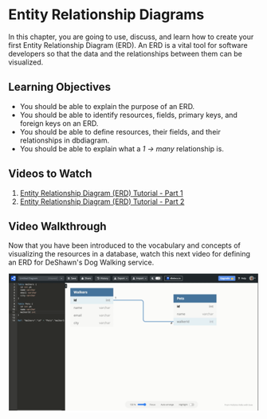 # Entity Relationship Diagrams

In this chapter, you are going to use, discuss, and learn how to create your first Entity Relationship Diagram (ERD). An ERD is a vital tool for software developers so that the data and the relationships between them can be visualized.

## Learning Objectives

* You should be able to explain the purpose of an ERD.
* You should be able to identify resources, fields, primary keys, and foreign keys on an ERD.
* You should be able to define resources, their fields, and their relationships in dbdiagram.
* You should be able to explain what a _1 -> many_ relationship is.

## Videos to Watch

1. [Entity Relationship Diagram (ERD) Tutorial - Part 1](https://www.youtube.com/watch?v=QpdhBUYk7Kk)
1. [Entity Relationship Diagram (ERD) Tutorial - Part 2](https://www.youtube.com/watch?v=-CuY5ADwn24)


## Video Walkthrough

Now that you have been introduced to the vocabulary and concepts of visualizing the resources in a database, watch this next video for defining an ERD for DeShawn's Dog Walking service.

[<img src="./images/deshawn-erd-video.png" width="800px" />](https://vimeo.com/520416989)